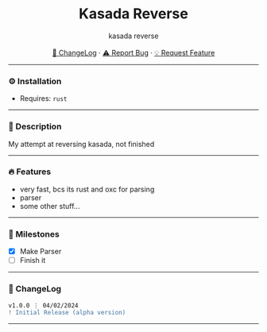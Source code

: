 <div align="center">
  <h1 align="center">Kasada Reverse</h1>
  <p align="center">
    kasada reverse
    <br />
    <br />
    <a href="https://github.com/mciem/kasada#-changelog">📜 ChangeLog</a>
    ·
    <a href="https://github.com/mciem/kasada/issues">⚠️ Report Bug</a>
    ·
    <a href="https://github.com/mciem/kasada/issues">💡 Request Feature</a>
  </p>
</div>

---


### ⚙️ Installation

- Requires: `rust`

---

### 📝 Description

My attempt at reversing kasada, not finished

---

### 🔥 Features

- very fast, bcs its rust and oxc for parsing
- parser
- some other stuff...

---

### 🚀 Milestones

- [X] Make Parser
- [ ] Finish it

---

### 📜 ChangeLog

```diff
v1.0.0 ⋮ 04/02/2024
! Initial Release (alpha version)
```

---

